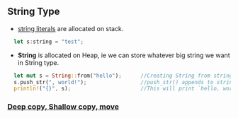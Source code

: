 ## String Type
- [string literals](../../StackHeap_CompileRuntime) are allocated on stack.
```rust
  let s:string = "test";
```
- **String** is allocated on Heap, ie we can store whatever big string we want in String type.
```rust
  let mut s = String::from("hello");      //Creating String from string literal
  s.push_str(", world!");                 //push_str() appends to string
  println!("{}", s);                      //This will print `hello, world!`
```

### [Deep copy, Shallow copy, move](Deep_Shallow_Move)
